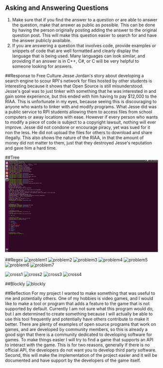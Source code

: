 ## Asking and Answering Questions
1. Make sure that if you find the answer to a question or are able to answer the question, make that answer as public as possible.  This can be done by having the person originally posting adding the answer to the original question post.  This will make this question easier to search for and have the answer publicly available.
2. If you are answering a question that involves code, provide examples or snippets of code that are well formatted and clearly display the language that is being used.  Many languages can look similar, and providing if an answer is in C++, C#, or C will be very helpful to someone looking for answers.

##Response to Free Culture
Jesse Jordan's story about developing a search engine to scour RPI's network for files hosted by other students is interesting because it shows that Open Source is still misunderstood.  Jesse's goal was to just tinker with something that he was interested in and gain some experience, but this ended with him having to pay $12,000 to the RIAA. This is unfortunate in my eyes, because seeing this is discouraging to anyone who wants to tinker with and modify programs.  What Jesse did was a public service to RPI students allowing them to access files from school computers or away locations with ease.  However if every person who wants to modify a piece of code is subject to a copyright lawsuit, nothing will ever improve.  Jesse did not condone or encourage piracy, yet was sued for it non the less.  He did not upload the files for others to download and share illegally.  This also shows the nature of the RIAA, in that the amount of money did not matter to them, just that they destroyed Jesse's reputation and gave him a hard time.

##Tree
![Tree](Tree.png)

##Regex
![problem1](https://github.com/Sdzial0/Intro_To_Open_Source/blob/master/pics/problem1.PNG)
![problem2](https://github.com/Sdzial0/Intro_To_Open_Source/blob/master/pics/problem2.PNG)
![problem3](https://github.com/Sdzial0/Intro_To_Open_Source/blob/master/pics/problem3.PNG)
![problem4](https://github.com/Sdzial0/Intro_To_Open_Source/blob/master/pics/problem4.PNG)
![problem5](https://github.com/Sdzial0/Intro_To_Open_Source/blob/master/pics/problem5.PNG)
![problem6](https://github.com/Sdzial0/Intro_To_Open_Source/blob/master/pics/problem6.PNG)
![problem7](https://github.com/Sdzial0/Intro_To_Open_Source/blob/master/pics/problem7.PNG)

![cross1](https://github.com/Sdzial0/Intro_To_Open_Source/blob/master/cross1.PNG)
![cross2](https://github.com/Sdzial0/Intro_To_Open_Source/blob/master/cross2.PNG)
![cross3](https://github.com/Sdzial0/Intro_To_Open_Source/blob/master/cross3.PNG)
![cross4](https://github.com/Sdzial0/Intro_To_Open_Source/blob/master/cross4.PNG)

##Blockly
![blockly](https://github.com/Sdzial0/Intro_To_Open_Source/blob/master/Blocky.PNG)

##Reflection
For my project I wanted to make something that was useful to me and potentially others.  One of my hobbies is video games, and I would like to make a tool or program that adds a feature to the game that is not supported by default.  Currently I am not sure what this program would do, but I am determined to create something because I will actually be able to use this tool frequently and potentially have others contribute to make it better.  There are plenty of examples of open source programs that work on games, and are developed by community members, so this is already a good sign that there is a community dedicated to developing software for games.  To make things easier I will try to find a game that supports an API to interact with the game.  This is for two reasons, generally if there is no official API, the developers do not want you to develop third party software.  Second, this will make the implementation of the project easier and it will be documented and have support by the developers of the game itself.
